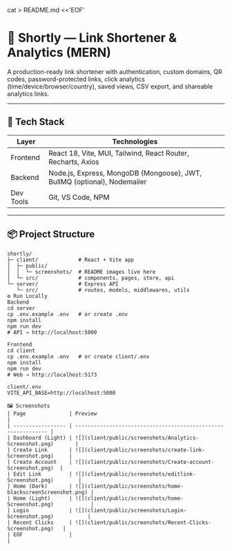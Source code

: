 cat > README.md <<'EOF'
# 🔗 Shortly — Link Shortener & Analytics (MERN)

A production-ready link shortener with authentication, custom domains, QR codes, password-protected links, click analytics (time/device/browser/country), saved views, CSV export, and shareable analytics links.

---

## 🚀 Tech Stack

| Layer      | Technologies |
|-----------|--------------|
| Frontend  | React 18, Vite, MUI, Tailwind, React Router, Recharts, Axios |
| Backend   | Node.js, Express, MongoDB (Mongoose), JWT, BullMQ (optional), Nodemailer |
| Dev Tools | Git, VS Code, NPM |

---

## 📦 Project Structure

```text
shortly/
├─ client/             # React + Vite app
│  ├─ public/
│  │  └─ screenshots/  # README images live here
│  └─ src/             # components, pages, store, api
└─ server/             # Express API
   └─ src/             # routes, models, middlewares, utils
⚙️ Run Locally
Backend
cd server
cp .env.example .env   # or create .env
npm install
npm run dev
# API → http://localhost:5000

Frontend
cd client
cp .env.example .env   # or create client/.env
npm install
npm run dev
# Web → http://localhost:5173

client/.env
VITE_API_BASE=http://localhost:5000

🖼️ Screenshots 
| Page              | Preview                                                       |
| ----------------- | ------------------------------------------------------------- |
| Dashboard (Light) | ![](client/public/screenshots/Analytics-Screenshot.png)       |
| Create Link       | ![](client/public/screenshots/create-link-Screenshot.png)     |
| Create Account    | ![](client/public/screenshots/Create-account-Screenshot.png)  |
| Edit Link         | ![](client/public/screenshots/editlink-Screenshot.png)        |
| Home (Dark)       | ![](client/public/screenshots/home-blackscreenScreenshot.png) |
| Home (Light)      | ![](client/public/screenshots/home-Screenshot.png)            |
| Login             | ![](client/public/screenshots/Login-Screenshot.png)           |
| Recent Clicks     | ![](client/public/screenshots/Recent-Clicks-Screenshot.png)   |
| EOF               |                                                               |
